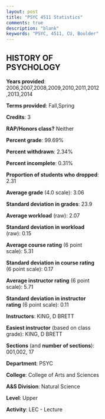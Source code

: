 ```yaml
---
layout: post
title: "PSYC 4511 Statistics"
comments: true
description: "blank"
keywords: "PSYC, 4511, CU, Boulder"
--- 
```

<head>
<script src="https://ajax.googleapis.com/ajax/libs/jquery/2.1.3/jquery.min.js"></script>
<script src="https://dl.dropboxusercontent.com/s/pc42nxpaw1ea4o9/highcharts.js?dl=0"></script>
<!-- <script src="../assets/js/highcharts.js"></script> -->
<style type="text/css">@font-face {
	font-family: "Bebas Neue";
	src: url(https://www.filehosting.org/file/details/544349/BebasNeue%20Regular.otf) format("opentype");
	}
	h1.Bebas { 
		font-family: "Bebas Neue", Verdana, Tahoma;
	}
</style>
</head>
<body>
	<div id="container" style="float: right; width: 45%; height: 88%; margin-left: 2.5%; margin-right: 2.5%;"></div>
	<script language="JavaScript">
		$(document).ready(function() {
		var chart = {type: 'column'};
		var title = {text: 'Grade Distribution'};
		var xAxis = {categories: ['A','B','C','D','F'],crosshair: true};
		var yAxis = {min: 0,title: {text: 'Percentage'}};
		var tooltip = {headerFormat: '<center><b><span style="font-size:20px">{point.key}</span></b></center>',
		               pointFormat: '<td style="padding:0"><b>{point.y:.1f}%</b></td>',
		               footerFormat: '</table>',shared: true,useHTML: true};
		var plotOptions = {column: {pointPadding: 0.0,borderWidth: 0}};  
		var credits = {enabled: false};var series= [{name: 'Percent',data: [37.75,39.21,16.76,3.83,2.46,]}];
		var json = {};
		json.chart = chart;
		json.title = title;
		json.tooltip = tooltip;
		json.xAxis = xAxis;
		json.yAxis = yAxis;  
		json.series = series;
		json.plotOptions = plotOptions;  
		json.credits = credits;
		$('#container').highcharts(json);
	});
	</script>
</body>
			   
## HISTORY OF PSYCHOLOGY

**Years provided**: 2006,2007,2008,2009,2010,2011,2012,2013,2014

**Terms provided**: Fall,Spring

**Credits**: 3

**RAP/Honors class?** Neither

**Percent grade**: 99.69%

**Percent withdrawn**: 2.34%

**Percent incomplete**: 0.31%

**Proportion of students who dropped**: 2.31

**Average grade** (4.0 scale): 3.06

**Standard deviation in grades**: 23.9

**Average workload** (raw): 2.07

**Standard deviation in workload** (raw): 0.15

**Average course rating** (6 point scale): 5.31

**Standard deviation in course rating** (6 point scale): 0.17

**Average instructor rating** (6 point scale): 5.71

**Standard deviation in instructor rating** (6 point scale): 0.11

**Instructors**: KING, D BRETT

**Easiest instructor** (based on class grade): KING, D BRETT

**Sections** (and **number of sections**): 001,002, 17

**Department**: PSYC

**College**: College of Arts and Sciences

**A&S Division**: Natural Science

**Level**: Upper

**Activity**: LEC - Lecture